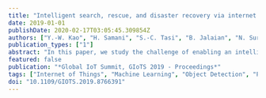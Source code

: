 ```yaml
---
title: "Intelligent search, rescue, and disaster recovery via internet of things"
date: 2019-01-01
publishDate: 2020-02-17T03:05:45.309854Z
authors: ["Y.-W. Kao", "H. Samani", "S.-C. Tasi", "B. Jalaian", "N. Suri", "M. Lee"]
publication_types: ["1"]
abstract: "In this paper, we study the challenge of enabling an intelligent search, rescue, and disaster recovery operation via Internet of Things (IoT). This paper i) provides a practical research framework to study intelligent search, rescue, and disaster recovery missions, ii) reviews necessary fundamental machine learning algorithms required in object detection and path planning for intelligent search and rescue missions, and iii) demonstrates the feasibility of the proposed architecture using a proof-of-concept hardware-in-the-loop (HIL) simulator framework to support a specific rescue mission scenario. We present the IoT architecture for search, rescue, and disaster recovery missions and verify it by developing a proof-of-concept prototype."
featured: false
publication: "*Global IoT Summit, GIoTS 2019 - Proceedings*"
tags: ["Internet of Things", "Machine Learning", "Object Detection", "Path Planning", "Resource Allocation", "UAV"]
doi: "10.1109/GIOTS.2019.8766391"
---
```


